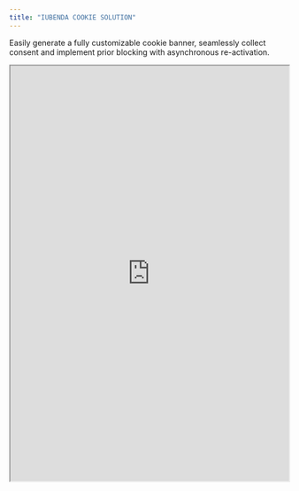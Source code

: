 ```yaml
---
title: "IUBENDA COOKIE SOLUTION"
---
```


Easily generate a fully customizable cookie banner, seamlessly collect consent and implement prior blocking with asynchronous re-activation.

<iframe height="750" width="100%" src="https://ewelton.github.io/ktest/wiki.html#IUBENDA%20COOKIE%20SOLUTION"></iframe>
